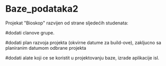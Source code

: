 # Baze_podataka2

Projekat "Bioskop" razvijen od strane sljedećih studenata:

#dodati clanove grupe.

#dodati plan razvoja projekta (okvirne datume za build-ove), zakljucno sa planiranim datumom odbrane projekta 

#dodati alate koji ce se koristit u projektovanju baze, izrade aplikacije isl. 

